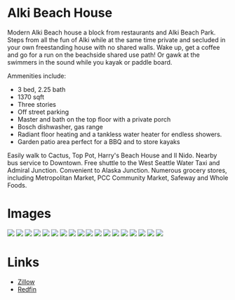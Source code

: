 # Alki Beach House

Modern Alki Beach house a block from restaurants and Alki Beach Park.  Steps from all the fun of Alki while at the same time private and secluded in your own freestanding house with no shared walls.  Wake up, get a coffee and go for a run on the beachside shared use path!  Or gawk at the swimmers in the sound while you kayak or paddle board.

Ammenities include:
* 3 bed, 2.25 bath
* 1370 sqft
* Three stories
* Off street parking
* Master and bath on the top floor with a private porch  
* Bosch dishwasher, gas range
* Radiant floor heating and a tankless water heater for endless showers. 
* Garden patio area perfect for a BBQ and to store kayaks

Easily walk to Cactus, Top Pot, Harry's Beach House and Il Nido.  Nearby bus service to Downtown.  Free shuttle to the West Seattle Water Taxi and Admiral Junction.  Convenient to Alaska Junction.  Numerous grocery stores, including Metropolitan Market, PCC Community Market, Safeway and Whole Foods.

# Images
![](img/1.jpg)
![](img/2.jpg)
![](img/3.jpg)
![](img/4.jpg)
![](img/5.jpg)
![](img/6.jpg)
![](img/7.jpg)
![](img/8.jpg)
![](img/9.jpg)
![](img/10.jpg)
![](img/11.jpg)
![](img/12.jpg)
![](img/13.jpg)
![](img/14.jpg)
![](img/15.jpg)
![](img/16.jpg)
![](img/17.jpg)
![](img/18.jpg)

# Links
* [Zillow](https://www.zillow.com/homedetails/3019-63rd-Ave-SW-Seattle-WA-98116/96672117_zpid/?view=public)
* [Redfin](https://www.redfin.com/WA/Seattle/3019-63rd-Ave-SW-98116/home/28581271)
